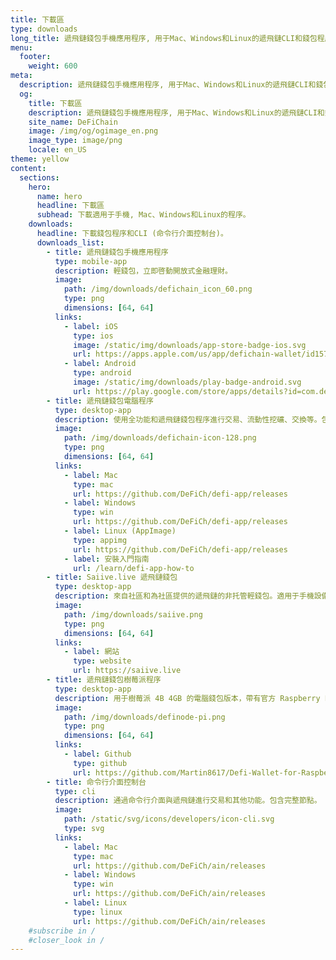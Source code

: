 ```yaml
---
title: 下載區
type: downloads
long_title: 遞飛鏈錢包手機應用程序, 用于Mac、Windows和Linux的遞飛鏈CLI和錢包程序的下載區。
menu:
  footer:
    weight: 600
meta:
  description: 遞飛鏈錢包手機應用程序, 用于Mac、Windows和Linux的遞飛鏈CLI和錢包程序的下載區。
  og:
    title: 下載區
    description: 遞飛鏈錢包手機應用程序, 用于Mac、Windows和Linux的遞飛鏈CLI和錢包程序的下載區。
    site_name: DeFiChain
    image: /img/og/ogimage_en.png
    image_type: image/png
    locale: en_US
theme: yellow
content:
  sections:
    hero:
      name: hero
      headline: 下載區
      subhead: 下載適用于手機, Mac、Windows和Linux的程序。
    downloads:
      headline: 下載錢包程序和CLI (命令行介面控制台)。
      downloads_list:
        - title: 遞飛鏈錢包手機應用程序
          type: mobile-app
          description: 輕錢包，立即啓動開放式金融理財。
          image:
            path: /img/downloads/defichain_icon_60.png
            type: png
            dimensions: [64, 64]
          links:
            - label: iOS
              type: ios
              image: /static/img/downloads/app-store-badge-ios.svg
              url: https://apps.apple.com/us/app/defichain-wallet/id1572472820
            - label: Android
              type: android
              image: /static/img/downloads/play-badge-android.svg
              url: https://play.google.com/store/apps/details?id=com.defichain.app
        - title: 遞飛鏈錢包電腦程序
          type: desktop-app
          description: 使用全功能和遞飛鏈錢包程序進行交易、流動性挖礦、交換等。包含完整節點。
          image:
            path: /img/downloads/defichain-icon-128.png
            type: png
            dimensions: [64, 64]
          links:
            - label: Mac
              type: mac
              url: https://github.com/DeFiCh/defi-app/releases
            - label: Windows
              type: win
              url: https://github.com/DeFiCh/defi-app/releases
            - label: Linux (AppImage)
              type: appimg
              url: https://github.com/DeFiCh/defi-app/releases
            - label: 安裝入門指南
              url: /learn/defi-app-how-to
        - title: Saiive.live 遞飛鏈錢包
          type: desktop-app
          description: 來自社區和為社區提供的遞飛鏈的非托管輕錢包。適用于手機設備和電腦設備。
          image:
            path: /img/downloads/saiive.png
            type: png
            dimensions: [64, 64]
          links:
            - label: 網站
              type: website
              url: https://saiive.live
        - title: 遞飛鏈錢包樹莓派程序
          type: desktop-app
          description: 用于樹莓派 4B 4GB 的電腦錢包版本，帶有官方 Raspberry Pi OS（32-Bit）。
          image:
            path: /img/downloads/definode-pi.png
            type: png
            dimensions: [64, 64]
          links:
            - label: Github
              type: github
              url: https://github.com/Martin8617/Defi-Wallet-for-Raspberry-Pi
        - title: 命令行介面控制台
          type: cli
          description: 通過命令行介面與遞飛鏈進行交易和其他功能。包含完整節點。
          image:
            path: /static/svg/icons/developers/icon-cli.svg
            type: svg
          links:
            - label: Mac
              type: mac
              url: https://github.com/DeFiCh/ain/releases
            - label: Windows
              type: win
              url: https://github.com/DeFiCh/ain/releases
            - label: Linux
              type: linux
              url: https://github.com/DeFiCh/ain/releases
    #subscribe in /
    #closer_look in /
---
```

